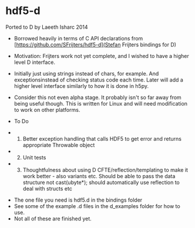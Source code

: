 hdf5-d
========

Ported to D by Laeeth Isharc 2014

* Borrowed heavily in terms of C API declarations from [https://github.com/SFrijters/hdf5-d](Stefan Frijters bindings for D)
* Motivation: Frijters work not yet complete, and I wished to have a higher level D interface.
* Initially just using strings instead of chars, for example.  And exceptionsinstead of checking status code each time.  Later will add a higher level interface similarly to how it is done in h5py.

* Consider this not even alpha stage.  It probably isn't so far away from being useful though. This is written for Linux and will need modification to work on other platforms.


* To Do
- 1. Better exception handling that calls HDF5 to get error and returns appropriate Throwable object
- 2. Unit tests
- 3. Thoughtfulness about using D CFTE/reflection/templating to make it work better - also variants etc.  Should be able to pass the data structure not cast(ubyte*); should automatically use reflection to deal with structs etc

* The one file you need is hdf5.d in the bindings folder
* See some of the example .d files in the d_examples folder for how to use.
* Not all of these are finished yet.
